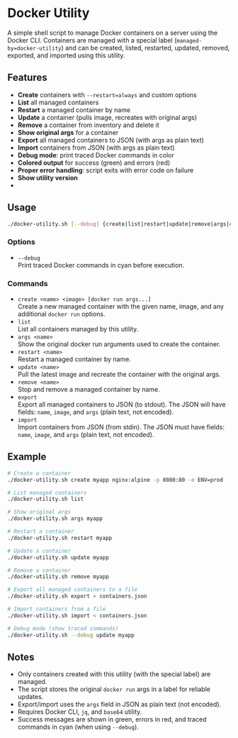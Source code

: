 # Docker Utility

A simple shell script to manage Docker containers on a server using the Docker CLI. Containers are managed with a special label (`managed-by=docker-utility`) and can be created, listed, restarted, updated, removed, exported, and imported using this utility.

## Features
- **Create** containers with `--restart=always` and custom options
- **List** all managed containers
- **Restart** a managed container by name
- **Update** a container (pulls image, recreates with original args)
- **Remove** a container from inventory and delete it
- **Show original args** for a container
- **Export** all managed containers to JSON (with args as plain text)
- **Import** containers from JSON (with args as plain text)
- **Debug mode**: print traced Docker commands in color
- **Colored output** for success (green) and errors (red)
- **Proper error handling**: script exits with error code on failure
- **Show utility version**
- 
## Usage

```sh
./docker-utility.sh [--debug] {create|list|restart|update|remove|args|export|import} [options]
```

### Options
- `--debug`  
  Print traced Docker commands in cyan before execution.

### Commands
- `create <name> <image> [docker run args...]`  
  Create a new managed container with the given name, image, and any additional `docker run` options.
- `list`  
  List all containers managed by this utility.
- `args <name>`  
  Show the original docker run arguments used to create the container.
- `restart <name>`  
  Restart a managed container by name.
- `update <name>`  
  Pull the latest image and recreate the container with the original args.
- `remove <name>`  
  Stop and remove a managed container by name.
- `export`  
  Export all managed containers to JSON (to stdout). The JSON will have fields: `name`, `image`, and `args` (plain text, not encoded).
- `import`  
  Import containers from JSON (from stdin). The JSON must have fields: `name`, `image`, and `args` (plain text, not encoded).

## Example

```sh
# Create a container
./docker-utility.sh create myapp nginx:alpine -p 8080:80 -e ENV=prod

# List managed containers
./docker-utility.sh list

# Show original args
./docker-utility.sh args myapp

# Restart a container
./docker-utility.sh restart myapp

# Update a container
./docker-utility.sh update myapp

# Remove a container
./docker-utility.sh remove myapp

# Export all managed containers to a file
./docker-utility.sh export > containers.json

# Import containers from a file
./docker-utility.sh import < containers.json

# Debug mode (show traced commands)
./docker-utility.sh --debug update myapp
```

## Notes
- Only containers created with this utility (with the special label) are managed.
- The script stores the original `docker run` args in a label for reliable updates.
- Export/import uses the `args` field in JSON as plain text (not encoded).
- Requires Docker CLI, `jq`, and `base64` utility.
- Success messages are shown in green, errors in red, and traced commands in cyan (when using `--debug`).
